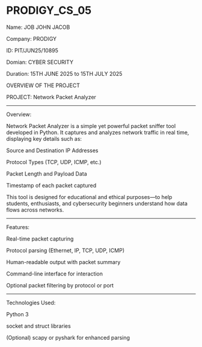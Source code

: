 # PRODIGY_CS_05

Name: JOB JOHN JACOB

Company: PRODIGY

ID: PIT/JUN25/10895

Domian: CYBER SECURITY

Duration: 15TH JUNE 2025 to 15TH JULY 2025

OVERVIEW OF THE PROJECT

PROJECT: Network Packet Analyzer

---

Overview:

Network Packet Analyzer is a simple yet powerful packet sniffer tool developed in Python. It captures and analyzes network traffic in real time, displaying key details such as:

Source and Destination IP Addresses

Protocol Types (TCP, UDP, ICMP, etc.)

Packet Length and Payload Data

Timestamp of each packet captured

This tool is designed for educational and ethical purposes—to help students, enthusiasts, and cybersecurity beginners understand how data flows across networks.

---

Features:

Real-time packet capturing

Protocol parsing (Ethernet, IP, TCP, UDP, ICMP)

Human-readable output with packet summary

Command-line interface for interaction

Optional packet filtering by protocol or port

---

Technologies Used:

Python 3

socket and struct libraries

(Optional) scapy or pyshark for enhanced parsing
